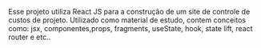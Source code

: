 Esse projeto utiliza React JS para a construção de um site de controle de custos de projeto. Utilizado como material de estudo, contem conceitos como: jsx, componentes,props, fragments, useState, hook, state lift, react router e etc..
